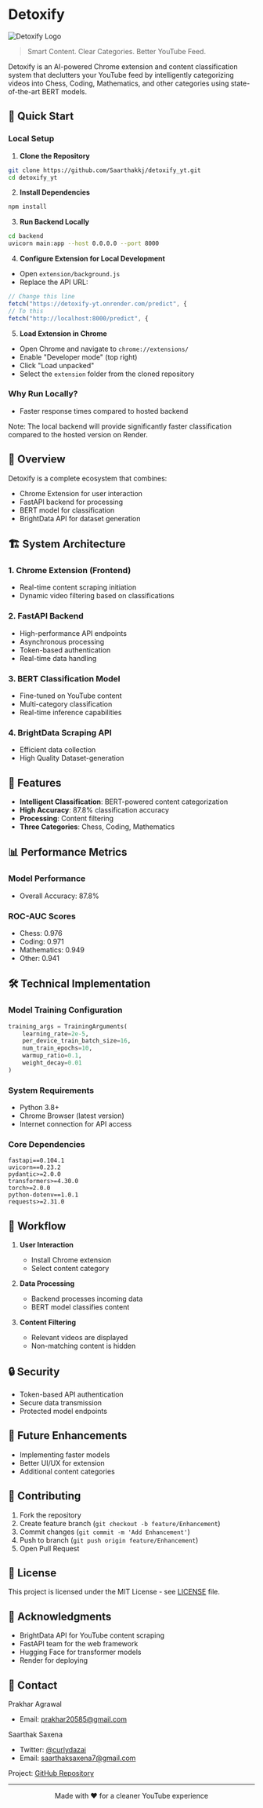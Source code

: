 # Detoxify

![Detoxify Logo](cover.png)

> Smart Content. Clear Categories. Better YouTube Feed.

Detoxify is an AI-powered Chrome extension and content classification system that declutters your YouTube feed by intelligently categorizing videos into Chess, Coding, Mathematics, and other categories using state-of-the-art BERT models.

## 🚀 Quick Start

### Local Setup

1. **Clone the Repository**
```bash
git clone https://github.com/Saarthakkj/detoxify_yt.git
cd detoxify_yt
```

2. **Install Dependencies**
```bash
npm install
```

3. **Run Backend Locally**
```bash
cd backend
uvicorn main:app --host 0.0.0.0 --port 8000
```

4. **Configure Extension for Local Development**
- Open `extension/background.js`
- Replace the API URL:
```javascript
// Change this line
fetch("https://detoxify-yt.onrender.com/predict", {
// To this
fetch("http://localhost:8000/predict", {
```

5. **Load Extension in Chrome**
- Open Chrome and navigate to `chrome://extensions/`
- Enable "Developer mode" (top right)
- Click "Load unpacked"
- Select the `extension` folder from the cloned repository

### Why Run Locally?
- Faster response times compared to hosted backend

Note: The local backend will provide significantly faster classification compared to the hosted version on Render.

## 🎯 Overview

Detoxify is a complete ecosystem that combines:
- Chrome Extension for user interaction
- FastAPI backend for processing
- BERT model for classification
- BrightData API for dataset generation

## 🏗️ System Architecture

### 1. Chrome Extension (Frontend)
- Real-time content scraping initiation
- Dynamic video filtering based on classifications

### 2. FastAPI Backend
- High-performance API endpoints
- Asynchronous processing
- Token-based authentication
- Real-time data handling

### 3. BERT Classification Model
- Fine-tuned on YouTube content
- Multi-category classification
- Real-time inference capabilities

### 4. BrightData Scraping API
- Efficient data collection
- High Quality Dataset-generation

## 🚀 Features

- **Intelligent Classification**: BERT-powered content categorization
- **High Accuracy**: 87.8% classification accuracy
- **Processing**: Content filtering
- **Three Categories**: Chess, Coding, Mathematics

## 📊 Performance Metrics

### Model Performance
- Overall Accuracy: 87.8%

### ROC-AUC Scores
- Chess: 0.976
- Coding: 0.971
- Mathematics: 0.949
- Other: 0.941

## 🛠️ Technical Implementation

### Model Training Configuration
```python
training_args = TrainingArguments(
    learning_rate=2e-5,
    per_device_train_batch_size=16,
    num_train_epochs=10,
    warmup_ratio=0.1,
    weight_decay=0.01
)
```

### System Requirements
- Python 3.8+
- Chrome Browser (latest version)
- Internet connection for API access

### Core Dependencies
```
fastapi==0.104.1
uvicorn==0.23.2
pydantic>=2.0.0
transformers>=4.30.0
torch>=2.0.0
python-dotenv==1.0.1
requests>=2.31.0
```

## 🔄 Workflow

1. **User Interaction**
   - Install Chrome extension
   - Select content category

2. **Data Processing**
   - Backend processes incoming data
   - BERT model classifies content

3. **Content Filtering**
   - Relevant videos are displayed
   - Non-matching content is hidden

## 🔒 Security

- Token-based API authentication
- Secure data transmission
- Protected model endpoints

## 🔮 Future Enhancements

- Implementing faster models
- Better UI/UX for extension
- Additional content categories

## 🤝 Contributing

1. Fork the repository
2. Create feature branch (`git checkout -b feature/Enhancement`)
3. Commit changes (`git commit -m 'Add Enhancement'`)
4. Push to branch (`git push origin feature/Enhancement`)
5. Open Pull Request

## 📝 License

This project is licensed under the MIT License - see [LICENSE](LICENSE) file.

## 🙏 Acknowledgments

- BrightData API for YouTube content scraping
- FastAPI team for the web framework
- Hugging Face for transformer models
- Render for deploying

## 📧 Contact

Prakhar Agrawal 
- Email: prakhar20585@gmail.com

Saarthak Saxena
- Twitter: [@curlydazai](https://x.com/curlydazai)
- Email: saarthaksaxena7@gmail.com

Project: [GitHub Repository](https://github.com/Saarthakkj/detoxify_yt)

---
<p align="center">Made with ❤️ for a cleaner YouTube experience</p>